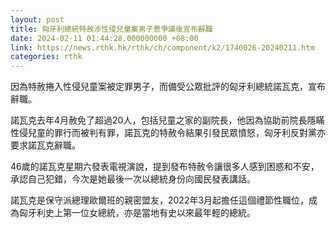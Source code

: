 ```yaml
---
layout: post
title: 匈牙利總統特赦涉性侵兒童案男子惹爭議後宣布辭職
date: 2024-02-11 01:44:28.000000000 +08:00
link: https://news.rthk.hk/rthk/ch/component/k2/1740026-20240211.htm
categories: rthk
---
```


因為特赦捲入性侵兒童案被定罪男子，而備受公眾批評的匈牙利總統諾瓦克，宣布辭職。

諾瓦克去年4月赦免了超過20人，包括兒童之家的副院長，他因為協助前院長隱瞞性侵兒童的罪行而被判有罪，諾瓦克的特赦令結果引發民眾憤怒，匈牙利反對黨亦要求諾瓦克辭職。

46歲的諾瓦克星期六發表電視演說，提到發布特赦令讓很多人感到困惑和不安，承認自己犯錯，今次是她最後一次以總統身份向國民發表講話。

諾瓦克是保守派總理歐爾班的親密盟友，2022年3月起擔任這個禮節性職位，成為匈牙利史上第一位女總統，亦是當地有史以來最年輕的總統。
